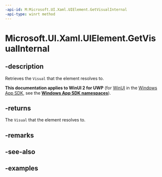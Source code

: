 ```yaml
---
-api-id: M:Microsoft.UI.Xaml.UIElement.GetVisualInternal
-api-type: winrt method
---
```


# Microsoft.UI.Xaml.UIElement.GetVisualInternal

<!--
public Microsoft.UI.Composition.Visual GetVisualInternal ();
-->


## -description

Retrieves the `Visual` that the element resolves to.

**This documentation applies to WinUI 2 for UWP** (for [WinUI](/windows/apps/winui/winui3/) in the [Windows App SDK](/windows/apps/windows-app-sdk/), see the **[Windows App SDK namespaces](/windows/windows-app-sdk/api/winrt/)**).

## -returns

The `Visual` that the element resolves to.

## -remarks

## -see-also

## -examples


